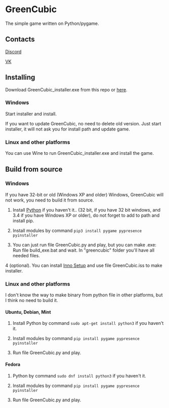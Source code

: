 # GreenCubic

The simple game written on Python/pygame.

## Contacts

[Discord](https://discord.gg/SwWweGb)

[VK](https://vk.com/greencubic)

## Installing

Download GreenCubic_installer.exe from this repo or [here](https://oleg4260.itch.io/greencubic).

### Windows

Start installer and install.

If you want to update GreenCubic, no need to delete old version. Just start installer, it will not ask you for install path and update game.

### Linux and other platforms

You can use Wine to run GreenCubic_installer.exe and install the game.

## Build from source

### Windows

If you have 32-bit or old (Windows XP and older) Windows, GreenCubic will not work, you need to build it from source.

1. Install [Python](python.org) if you haven't it.. (32 bit, if you have 32 bit windows, and 3.4 if you have Windows XP or older), do not forget to add to path and install pip.

2. Install modules by command `pip3 install pygame pypresence pyinstaller`

3. You can just run file GreenCubic.py and play, but you can make .exe: Run file build_exe.bat and wait. In "greencubic" folder you'll have all needed files.

4 (optional). You can install [Inno Setup](https://www.jrsoftware.org/isinfo.php) and use file GreenCubic.iss to make installer.

### Linux and other platforms

I don't know the way to make binary from python file in other platforms, but I think no need to build it.

#### Ubuntu, Debian, Mint

1. Install Python by command `sudo apt-get install python3` if you haven't it.

2. Install modules by command `pip install pygame pypresence pyinstaller`

3. Run file GreenCubic.py and play.

#### Fedora

1. Python by command `sudo dnf install python3` if you haven't it.

2. Install modules by command `pip install pygame pypresence pyinstaller`

3. Run file GreenCubic.py and play.
